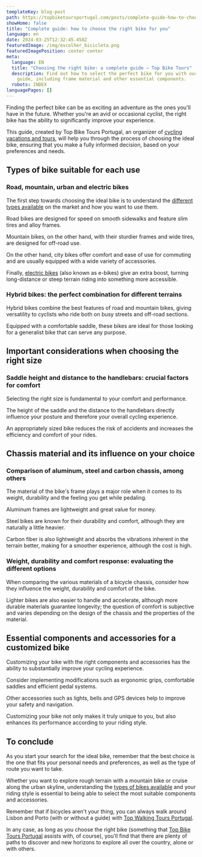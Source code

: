 ```yaml
---
templateKey: blog-post
path: https://topbiketoursportugal.com/posts/complete-guide-how-to-choose-the-right-bike-for-you/
showHome: false
title: "Complete guide: how to choose the right bike for you"
language: en
date: 2024-03-25T12:32:45.458Z
featuredImage: /img/escolher_bicicleta.png
featuredImagePosition: center center
meta:
  language: EN
  title: "Choosing the right bike: a complete guide – Top Bike Tours"
  description: Find out how to select the perfect bike for you with our detailed
    guide, including frame material and other essential components.
  robots: INDEX
languagePages: []
---
```

Finding the perfect bike can be as exciting an adventure as the ones you'll have in the future. Whether you're an avid or occasional cyclist, the right bike has the ability to significantly improve your experience.

This guide, created by Top Bike Tours Portugal, an organizer of [cycling vacations and tours](https://topbiketoursportugal.com/pt/), will help you through the process of choosing the ideal bike, ensuring that you make a fully informed decision, based on your preferences and needs.



## Types of bike suitable for each use

### Road, mountain, urban and electric bikes

The first step towards choosing the ideal bike is to understand the [different types available](https://topbiketoursportugal.com/pt/bicicletas/) on the market and how you want to use them.

Road bikes are designed for speed on smooth sidewalks and feature slim tires and alloy frames.

Mountain bikes, on the other hand, with their sturdier frames and wide tires, are designed for off-road use.

On the other hand, city bikes offer comfort and ease of use for commuting and are usually equipped with a wide variety of accessories.

Finally, [electric bikes](https://topbiketoursportugal.com/pt/posts/bicicletas-electricas-como-e-que-estas-podem-ajuda-lo-nas-rotas-ciclisticas-mais-dificeis/) (also known as e-bikes) give an extra boost, turning long-distance or steep terrain riding into something more accessible.

### Hybrid bikes: the perfect combination for different terrains

Hybrid bikes combine the best features of road and mountain bikes, giving versatility to cyclists who ride both on busy streets and off-road sections.

Equipped with a comfortable saddle, these bikes are ideal for those looking for a generalist bike that can serve any purpose.

## Important considerations when choosing the right size

### Saddle height and distance to the handlebars: crucial factors for comfort

Selecting the right size is fundamental to your comfort and performance.

The height of the saddle and the distance to the handlebars directly influence your posture and therefore your overall cycling experience.

An appropriately sized bike reduces the risk of accidents and increases the efficiency and comfort of your rides.

## Chassis material and its influence on your choice

### Comparison of aluminum, steel and carbon chassis, among others

The material of the bike's frame plays a major role when it comes to its weight, durability and the feeling you get while pedaling.

Aluminum frames are lightweight and great value for money.

Steel bikes are known for their durability and comfort, although they are naturally a little heavier.

Carbon fiber is also lightweight and absorbs the vibrations inherent in the terrain better, making for a smoother experience, although the cost is high.

### Weight, durability and comfort response: evaluating the different options

When comparing the various materials of a bicycle chassis, consider how they influence the weight, durability and comfort of the bike.

Lighter bikes are also easier to handle and accelerate, although more durable materials guarantee longevity; the question of comfort is subjective and varies depending on the design of the chassis and the properties of the material.

## Essential components and accessories for a customized bike

Customizing your bike with the right components and accessories has the ability to substantially improve your cycling experience.

Consider implementing modifications such as ergonomic grips, comfortable saddles and efficient pedal systems.

Other accessories such as lights, bells and GPS devices help to improve your safety and navigation.

Customizing your bike not only makes it truly unique to you, but also enhances its performance according to your riding style.

## To conclude

As you start your search for the ideal bike, remember that the best choice is the one that fits your personal needs and preferences, as well as the type of route you want to take.

Whether you want to explore rough terrain with a mountain bike or cruise along the urban skyline, understanding the [types of bikes available](https://topbiketoursportugal.com/pt/bicicletas/) and your riding style is essential to being able to select the most suitable components and accessories.

Remember that if bicycles aren't your thing, you can always walk around Lisbon and Porto (with or without a guide) with [Top Walking Tours Portugal](https://topwalkingtoursportugal.com/pt/).

In any case, as long as you choose the right bike (something that [Top Bike Tours Portugal](https://topwalkingtoursportugal.com/pt/) assists with, of course), you'll find that there are plenty of paths to discover and new horizons to explore all over the country, alone or with others.